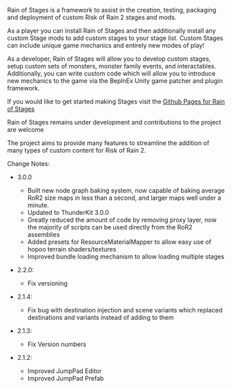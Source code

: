 ﻿Rain of Stages is a framework to assist in the creation, testing, packaging and deployment of custom Risk of Rain 2 stages and mods.

As a player you can install Rain of Stages and then additionally install any custom Stage mods to add custom stages to your stage list.
Custom Stages can include unique game mechanics and entirely new modes of play!

As a developer, Rain of Stages will allow you to develop custom stages, setup custom sets of monsters, monster family events, and interactables.
Additionally, you can write custom code which will allow you to introduce new mechanics to the game via the BepInEx Unity game patcher and plugin framework.

If you would like to get started making Stages visit the [Github Pages for Rain of Stages](https://passivepicasso.github.io/Rain-of-Stages/)

Rain of Stages remains under development and contributions to the project are welcome

The project aims to provide many features to streamline the addition of many types of custom content for Risk of Rain 2.


Change Notes:
* 3.0.0
  * Built new node graph baking system, now capable of baking average RoR2 size maps in less than a second, and larger maps well under a minute.
  * Updated to ThunderKit 3.0.0
  * Greatly reduced the amount of code by removing proxy layer, now the majority of scripts can be used directly from the RoR2 assemblies
  * Added presets for ResourceMaterialMapper to allow easy use of hopoo terrain shaders/textures
  * Improved bundle loading mechanism to allow loading multiple stages

* 2.2.0:
  * Fix versioning

* 2.1.4:
  * Fix bug with destination injection and scene variants which replaced destinations and variants instead of adding to them

* 2.1.3:
  * Fix Version numbers

* 2.1.2:
  * Improved JumpPad Editor
  * Improved JumpPad Prefab